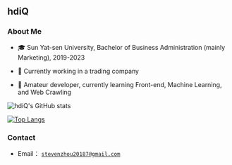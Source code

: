 ## hdiQ

### About Me

- 🎓 Sun Yat-sen University, Bachelor of Business Administration (mainly Marketing), 2019-2023

- 💼 Currently working in a trading company

- 🧱 Amateur developer, currently learning Front-end, Machine Learning, and Web Crawling

![hdiQ's GitHub stats](https://github-readme-stats.vercel.app/api?username=hdiQz\&show_icons=true\&theme=dark\&rank_icon=github\&include_all_commits=true\&count_private=true)

[![Top Langs](https://github-readme-stats.vercel.app/api/top-langs/?username=hdiQz&theme=dark\&layout=donut)](https://github.com/hdiQz/github-readme-stats)

### Contact

+ Email： [`stevenzhou20187@gmail.com`](mailto:stevenzhou20187@gmail.com)
